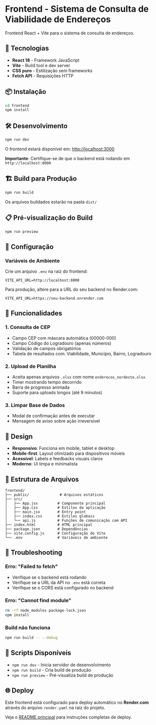 # Frontend - Sistema de Consulta de Viabilidade de Endereços

Frontend React + Vite para o sistema de consulta de endereços.

## 🚀 Tecnologias

- **React 18** - Framework JavaScript
- **Vite** - Build tool e dev server
- **CSS puro** - Estilização sem frameworks
- **Fetch API** - Requisições HTTP

## 📦 Instalação

```bash
cd frontend
npm install
```

## 🛠️ Desenvolvimento

```bash
npm run dev
```

O frontend estará disponível em: [http://localhost:3000](http://localhost:3000)

**Importante**: Certifique-se de que o backend está rodando em `http://localhost:8000`

## 🏗️ Build para Produção

```bash
npm run build
```

Os arquivos buildados estarão na pasta `dist/`

## 📋 Pré-visualização do Build

```bash
npm run preview
```

## 🔧 Configuração

### Variáveis de Ambiente

Crie um arquivo `.env` na raiz do frontend:

```env
VITE_API_URL=http://localhost:8000
```

Para produção, altere para a URL do seu backend no Render.com:

```env
VITE_API_URL=https://seu-backend.onrender.com
```

## 📱 Funcionalidades

### 1. Consulta de CEP
- Campo CEP com máscara automática (00000-000)
- Campo Código do Logradouro (apenas números)
- Validação de campos obrigatórios
- Tabela de resultados com: Viabilidade, Município, Bairro, Logradouro

### 2. Upload de Planilha
- Aceita apenas arquivos `.xlsx` com nome `enderecos_nordeste.xlsx`
- Timer mostrando tempo decorrido
- Barra de progresso animada
- Suporte para uploads longos (até 9 minutos)

### 3. Limpar Base de Dados
- Modal de confirmação antes de executar
- Mensagem de aviso sobre ação irreversível

## 🎨 Design

- **Responsivo**: Funciona em mobile, tablet e desktop
- **Mobile-first**: Layout otimizado para dispositivos móveis
- **Acessível**: Labels e feedbacks visuais claros
- **Moderno**: UI limpa e minimalista

## 📂 Estrutura de Arquivos

```
frontend/
├── public/              # Arquivos estáticos
├── src/
│   ├── App.jsx         # Componente principal
│   ├── App.css         # Estilos da aplicação
│   ├── main.jsx        # Entry point
│   ├── index.css       # Estilos globais
│   └── api.js          # Funções de comunicação com API
├── index.html          # HTML principal
├── package.json        # Dependências
├── vite.config.js      # Configuração do Vite
└── .env                # Variáveis de ambiente
```

## 🐛 Troubleshooting

### Erro: "Failed to fetch"
- Verifique se o backend está rodando
- Verifique se a URL da API no `.env` está correta
- Verifique se o CORS está configurado no backend

### Erro: "Cannot find module"
```bash
rm -rf node_modules package-lock.json
npm install
```

### Build não funciona
```bash
npm run build -- --debug
```

## 📝 Scripts Disponíveis

- `npm run dev` - Inicia servidor de desenvolvimento
- `npm run build` - Cria build de produção
- `npm run preview` - Pré-visualiza build de produção

## 🌐 Deploy

Este frontend está configurado para deploy automático no **Render.com** através do arquivo `render.yaml` na raiz do projeto.

Veja o [README principal](../README.md) para instruções completas de deploy.

